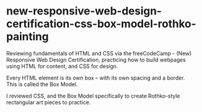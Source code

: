 # new-responsive-web-design-certification-css-box-model-rothko-painting

Reviewing fundamentals of HTML and CSS via the freeCodeCamp - (New) Responsive Web Design Certification, practicing how to build webpages using HTML for content, and CSS for design.

Every HTML element is its own box – with its own spacing and a border. This is called the Box Model.

I reviewed CSS, and the Box Model specifically to create Rothko-style rectangular art pieces to practice.
